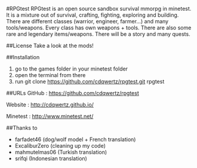 #RPGtest
RPGtest is an open source sandbox survival mmorpg in minetest.
It is a mixture out of survival, crafting, fighting, exploring and building.
There are different classes (warrior, engineer, farmer...) and many tools/weapons. Every class has own weapons + tools. There are also some rare and legendary items/weapons.
There will be a story and many quests.

##License
Take a look at the mods!

##Installation
1. go to the games folder in your minetest folder
2. open the terminal from there
3. run git clone https://github.com/cdqwertz/rpgtest.git rpgtest

##URLs
GitHub : https://github.com/cdqwertz/rpgtest

Website : http://cdqwertz.github.io/

Minetest : http://www.minetest.net/

##Thanks to
* farfadet46 (dog/wolf model + French translation)
* ExcaliburZero (cleaning up my code)
* mahmutelmas06 (Turkish translation)
* srifqi (Indonesian translation)
